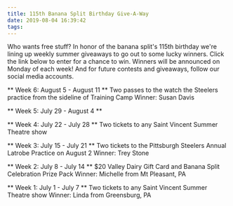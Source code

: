 ```yaml
---
title: 115th Banana Split Birthday Give-A-Way
date: 2019-08-04 16:39:42
tags:
---
```

Who wants free stuff? In honor of the banana split's 115th birthday we're lining up weekly summer giveaways to go out to some lucky winners.<!-- more --> Click the link below to enter for a chance to win. Winners will be announced on Monday of each week! And for future contests and giveaways, follow our social media accounts.

** Week 6: August 5 - August 11 **
Two passes to the watch the Steelers practice from the sideline of Training Camp
Winner: Susan Davis

** Week 5: July 29 - August 4 **

** Week 4: July 22 - July 28 **
Two tickets to any Saint Vincent Summer Theatre show

** Week 3: July 15 - July 21 **
Two tickets to the Pittsburgh Steelers Annual Latrobe Practice on August 2
Winner: Trey Stone

** Week 2: July 8 - July 14 **
$20 Valley Dairy Gift Card and Banana Split Celebration Prize Pack
Winner: Michelle from Mt Pleasant, PA

** Week 1: July 1 - July 7 **
Two tickets to any Saint Vincent Summer Theatre show
Winner: Linda from Greensburg, PA